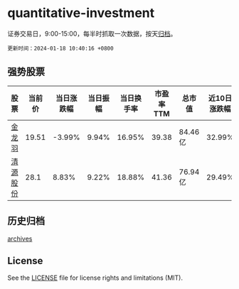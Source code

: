 # quantitative-investment

证券交易日，9:00-15:00，每半时抓取一次数据，按天[归档](archives)。

`更新时间：2024-01-18 10:40:16 +0800`

## 强势股票

|股票|当前价|当日涨跌幅|当日振幅|当日换手率|市盈率TTM|总市值|近10日涨跌幅|
|----|----|----|----|----|----|----|----|
|[金龙羽](https://xueqiu.com/S/SZ002882)|19.51|-3.99%|9.94%|16.95%|39.38|84.46亿|32.99%|
|[清源股份](https://xueqiu.com/S/SH603628)|28.1|8.83%|9.22%|18.88%|41.36|76.94亿|29.49%|

## 历史归档

[archives](archives)

## License

See the [LICENSE](LICENSE) file for license rights and limitations (MIT).